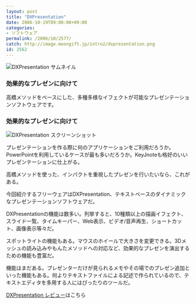 ```yaml
---
layout: post
title: "DXPresentation"
date: 2006-10-19T09:00:00+09:00
categories:
- ソフトウェア
permalink: /2006/10/2577/
catch: http://image.moongift.jp/intro2/dxpresentation.png
id: 2562
---
```

 ![DXPresentation サムネイル](http://image.moongift.jp/intro2/dxpresentation.t.png "DXPresentation サムネイル")
  

### 効果的なプレゼンに向けて
  
高橋メソッドをベースにした、多種多様なイフェクトが可能なプレゼンテーションソフトウェアです。  
<!--more-->  

### 効果的なプレゼンに向けて
  

![DXPresentation スクリーンショット](http://image.moongift.jp/intro2/dxpresentation.png "DXPresentation スクリーンショット")

  

プレゼンテーションを作る際に何のアプリケーションをご利用だろうか。PowerPointを利用しているケースが最も多いだろうか。KeyJnoteも格好のいいプレゼンテーションに仕上がる。

  

高橋メソッドを使った、インパクトを重視したプレゼンを行いたいなら、これがある。

  

今回紹介するフリーウェアはDXPresentation、テキストベースのダイナミックなプレゼンテーションソフトウェアだ。

  

DXPresentationの機能は数多い。列挙すると、10種類以上の描画イフェクト、スライド一覧、タイムキーパー、Web表示、ビデオ/音声再生、ショートカット、画像表示等々だ。

  

スポットライトの機能もある。マウスのホイールで大きさを変更できる。3Dメッシュの読み込みやもんたメソッドへの対応など、効果的なプレゼンを演出するための機能も豊富だ。

  

機能はまだある。プレゼンターだけが見られるメモやその場でのプレゼン追加といった機能もある。何よりテキストファイルによる記述で作られているので、テキストエディタを多用する人にはぴったりのツールだ。

  

[DXPresentation レビュー](http://oss.moongift.jp/review/i-2578.html)はこちら


